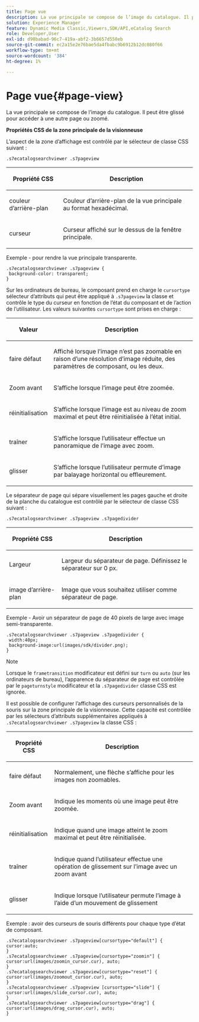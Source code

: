 ```yaml
---
title: Page vue
description: La vue principale se compose de l’image du catalogue. Il peut être glissé pour accéder à une autre page ou zoomé.
solution: Experience Manager
feature: Dynamic Media Classic,Viewers,SDK/API,eCatalog Search
role: Developer,User
exl-id: d98babad-96c7-419a-abf2-3b6657d550eb
source-git-commit: ec2a15e2e76bae5da4fbabc9b6912b12dc080f66
workflow-type: tm+mt
source-wordcount: '384'
ht-degree: 1%

---
```


# Page vue{#page-view}

La vue principale se compose de l’image du catalogue. Il peut être glissé pour accéder à une autre page ou zoomé.

<!--<a id="section_061E550C1C1D4DB2BD663A898895B38C"></a>-->

**Propriétés CSS de la zone principale de la visionneuse**

L’aspect de la zone d’affichage est contrôlé par le sélecteur de classe CSS suivant :

```
.s7ecatalogsearchviewer .s7pageview
```

<table id="table_94EE3F5BBE4547C0B4943471CEE7EDE4"> 
 <thead> 
  <tr> 
   <th colname="col1" class="entry"> <p> Propriété CSS </p> </th> 
   <th colname="col2" class="entry"> <p>Description </p> </th> 
  </tr> 
 </thead>
 <tbody> 
  <tr> 
   <td colname="col1"> <p> <span class="codeph"> couleur d’arrière-plan </span> </p> </td> 
   <td colname="col2"> <p> Couleur d’arrière-plan de la vue principale au format hexadécimal. </p> </td> 
  </tr> 
  <tr> 
   <td colname="col1"> <p> <span class="codeph"> curseur </span> </p> </td> 
   <td colname="col2"> <p>Curseur affiché sur le dessus de la fenêtre principale. </p> </td> 
  </tr> 
 </tbody> 
</table>

Exemple - pour rendre la vue principale transparente.

```
.s7ecatalogsearchviewer .s7pageview { 
 background-color: transparent; 
}
```

Sur les ordinateurs de bureau, le composant prend en charge le `cursortype` sélecteur d’attributs qui peut être appliqué à `.s7pageview` la classe et contrôle le type du curseur en fonction de l’état du composant et de l’action de l’utilisateur. Les valeurs suivantes `cursortype` sont prises en charge :

<table id="table_45B83F6CCDE84C36B0E087CA9144BFE6"> 
 <thead> 
  <tr> 
   <th colname="col1" class="entry"> <p>Valeur </p> </th> 
   <th colname="col2" class="entry"> <p>Description </p> </th> 
  </tr> 
 </thead>
 <tbody> 
  <tr> 
   <td colname="col1"> <p> <span class="codeph"> faire défaut </span> </p> </td> 
   <td colname="col2"> <p>Affiché lorsque l’image n’est pas zoomable en raison d’une résolution d’image réduite, des paramètres de composant, ou les deux. </p> </td> 
  </tr> 
  <tr> 
   <td colname="col1"> <p> <span class="codeph"> Zoom avant </span> </p> </td> 
   <td colname="col2"> <p>S’affiche lorsque l’image peut être zoomée. </p> </td> 
  </tr> 
  <tr> 
   <td colname="col1"> <p> <span class="codeph"> réinitialisation </span> </p> </td> 
   <td colname="col2"> <p>S’affiche lorsque l’image est au niveau de zoom maximal et peut être réinitialisée à l’état initial. </p> </td> 
  </tr> 
  <tr> 
   <td colname="col1"> <p> <span class="codeph"> traîner </span> </p> </td> 
   <td colname="col2"> <p>S’affiche lorsque l’utilisateur effectue un panoramique de l’image avec zoom. </p> </td> 
  </tr> 
  <tr> 
   <td colname="col1"> <p> <span class="codeph"> glisser </span> </p> </td> 
   <td colname="col2"> <p>S’affiche lorsque l’utilisateur permute d’image par balayage horizontal ou effleurement. </p> </td> 
  </tr> 
 </tbody> 
</table>

Le séparateur de page qui sépare visuellement les pages gauche et droite de la planche du catalogue est contrôlé par le sélecteur de classe CSS suivant :

`.s7ecatalogsearchviewer .s7pageview .s7pagedivider`

<table id="table_77EBC9A77BF14CF4974F8F43C709A207"> 
 <thead> 
  <tr> 
   <th colname="col1" class="entry"> <p> Propriété CSS </p> </th> 
   <th colname="col2" class="entry"> <p>Description </p> </th> 
  </tr> 
 </thead>
 <tbody> 
  <tr> 
   <td colname="col1"> <p> <span class="codeph"> Largeur </span> </p> </td> 
   <td colname="col2"> <p> Largeur du séparateur de page. Définissez le séparateur sur <span class="codeph"> 0 </span> px. </p> </td> 
  </tr> 
  <tr> 
   <td colname="col1"> <p> <span class="codeph"> image d’arrière-plan </span> </p> </td> 
   <td colname="col2"> <p>Image que vous souhaitez utiliser comme séparateur de page. </p> </td> 
  </tr> 
 </tbody> 
</table>

Exemple - Avoir un séparateur de page de 40 pixels de large avec image semi-transparente.

```
.s7ecatalogsearchviewer .s7pageview .s7pagedivider { 
 width:40px; 
 background-image:url(images/sdk/divider.png); 
}
```

>[!NOTE]
>
>Lorsque le `frametransition` modificateur est défini sur `turn` ou `auto` (sur les ordinateurs de bureau), l’apparence du séparateur de page est contrôlée par le `pageturnstyle` modificateur et la `.s7pagedivider` classe CSS est ignorée.

Il est possible de configurer l’affichage des curseurs personnalisés de la souris sur la zone principale de la visionneuse. Cette capacité est contrôlée par les sélecteurs d’attributs supplémentaires appliqués à `.s7ecatalogsearchviewer .s7pageview` la classe CSS :

<table id="table_908164DECF9347A19A9696A23BBDB1A2"> 
 <thead> 
  <tr> 
   <th colname="col1" class="entry"> <p> Propriété CSS </p> </th> 
   <th colname="col2" class="entry"> <p>Description </p> </th> 
  </tr> 
 </thead>
 <tbody> 
  <tr> 
   <td colname="col1"> <p> <span class="codeph"> faire défaut </span> </p> </td> 
   <td colname="col2"> <p> Normalement, une flèche s’affiche pour les images non zoomables. </p> </td> 
  </tr> 
  <tr> 
   <td colname="col1"> <p> <span class="codeph"> Zoom avant </span> </p> </td> 
   <td colname="col2"> <p> Indique les moments où une image peut être zoomée. </p> </td> 
  </tr> 
  <tr> 
   <td colname="col1"> <p> <span class="codeph"> réinitialisation </span> </p> </td> 
   <td colname="col2"> <p>Indique quand une image atteint le zoom maximal et peut être réinitialisée. </p> </td> 
  </tr> 
  <tr> 
   <td colname="col1"> <p> <span class="codeph"> traîner </span> </p> </td> 
   <td colname="col2"> <p>Indique quand l’utilisateur effectue une opération de glissement sur l’image avec un zoom avant </p> </td> 
  </tr> 
  <tr> 
   <td colname="col1"> <p> <span class="codeph"> glisser </span> </p> </td> 
   <td colname="col2"> <p>Indique lorsque l’utilisateur permute l’image à l’aide d’un mouvement de glissement </p> </td> 
  </tr> 
 </tbody> 
</table>

Exemple : avoir des curseurs de souris différents pour chaque type d’état de composant.

```
.s7ecatalogsearchviewer .s7pageview[cursortype="default"] { 
cursor:auto; 
} 
.s7ecatalogsearchviewer .s7pageview[cursortype="zoomin"] { 
cursor:url(images/zoomin_cursor.cur), auto; 
} 
.s7ecatalogsearchviewer .s7pageview[cursortype="reset"] { 
cursor:url(images/zoomout_cursor.cur), auto; 
} 
.s7ecatalogsearchviewer .s7pageview [cursortype="slide"] { 
cursor:url(images/slide_cursor.cur), auto; 
} 
.s7ecatalogsearchviewer .s7pageview[cursortype="drag"] { 
cursor:url(images/drag_cursor.cur), auto; 
}
```
